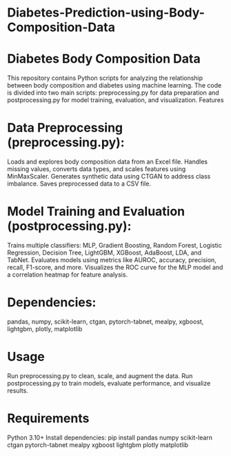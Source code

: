# Diabetes-Prediction-using-Body-Composition-Data


# Diabetes Body Composition Data

This repository contains Python scripts for analyzing the relationship between body composition and diabetes using machine learning. The code is divided into two main scripts: preprocessing.py for data preparation and postprocessing.py for model training, evaluation, and visualization.
Features

# Data Preprocessing (preprocessing.py):
Loads and explores body composition data from an Excel file.
Handles missing values, converts data types, and scales features using MinMaxScaler.
Generates synthetic data using CTGAN to address class imbalance.
Saves preprocessed data to a CSV file.


# Model Training and Evaluation (postprocessing.py):
Trains multiple classifiers: MLP, Gradient Boosting, Random Forest, Logistic Regression, Decision Tree, LightGBM, XGBoost, AdaBoost, LDA, and TabNet.
Evaluates models using metrics like AUROC, accuracy, precision, recall, F1-score, and more.
Visualizes the ROC curve for the MLP model and a correlation heatmap for feature analysis.


# Dependencies:
pandas, numpy, scikit-learn, ctgan, pytorch-tabnet, mealpy, xgboost, lightgbm, plotly, matplotlib



# Usage

Run preprocessing.py to clean, scale, and augment the data.
Run postprocessing.py to train models, evaluate performance, and visualize results.

# Requirements

Python 3.10+
Install dependencies: pip install pandas numpy scikit-learn ctgan pytorch-tabnet mealpy xgboost lightgbm plotly matplotlib

